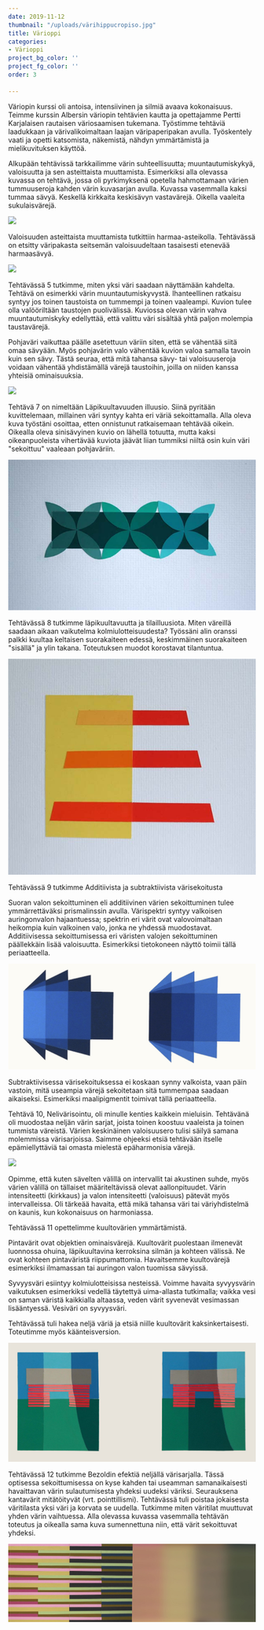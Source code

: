 ```yaml
---
date: 2019-11-12
thumbnail: "/uploads/värihippucropiso.jpg"
title: Värioppi
categories:
- Värioppi
project_bg_color: ''
project_fg_color: ''
order: 3

---
```

Väriopin kurssi oli antoisa, intensiivinen ja silmiä avaava kokonaisuus. Teimme kurssin Albersin väriopin tehtävien kautta ja opettajamme Pertti Karjalaisen rautaisen väriosaamisen tukemana. Työstimme tehtäviä laadukkaan ja värivalikoimaltaan laajan väripaperipakan avulla. Työskentely vaati ja opetti katsomista, näkemistä, nähdyn ymmärtämistä ja mielikuvituksen käyttöä.

Alkupään tehtävissä tarkkailimme värin suhteellisuutta; muuntautumiskykyä, valoisuutta ja sen asteittaista muuttamista. Esimerkiksi alla olevassa kuvassa on tehtävä, jossa oli pyrkimyksenä opetella hahmottamaan värien tummuuseroja kahden värin kuvasarjan avulla. Kuvassa vasemmalla kaksi tummaa sävyä. Keskellä kirkkaita keskisävyn vastavärejä. Oikella vaaleita sukulaisvärejä.

![](/uploads/väripalikat2.jpg)

Valoisuuden asteittaista muuttamista tutkittiin harmaa-asteikolla. Tehtävässä on etsitty väripakasta seitsemän valoisuudeltaan tasaisesti etenevää harmaasävyä.

![](/uploads/harmaasävypieni.jpg)

Tehtävässä 5 tutkimme, miten yksi väri saadaan näyttämään kahdelta. Tehtävä on esimerkki värin muuntautumiskyvystä. Ihanteellinen ratkaisu syntyy jos toinen taustoista on tummempi ja toinen vaaleampi. Kuvion tulee olla valööriltään taustojen puolivälissä. Kuviossa olevan värin vahva muuntautumiskyky edellyttää, että valittu väri sisältää yhtä paljon molempia taustavärejä.

Pohjaväri vaikuttaa päälle asetettuun väriin siten, että se vähentää siitä omaa sävyään. Myös pohjavärin valo vähentää kuvion valoa samalla tavoin kuin sen sävy. Tästä seuraa, että mitä tahansa sävy- tai valoisuuseroja voidaan vähentää yhdistämällä värejä taustoihin, joilla on niiden kanssa yhteisiä ominaisuuksia.

![](/uploads/taustavärivaikutus.jpg)

Tehtävä 7 on nimeltään Läpikuultavuuden illuusio. Siinä pyritään kuvittelemaan, millainen väri syntyy kahta eri väriä sekoittamalla. Alla oleva kuva työstäni osoittaa, etten onnistunut ratkaisemaan tehtävää oikein. Oikealla oleva sinisävyinen kuvio on lähellä totuutta, mutta kaksi oikeanpuoleista vihertävää kuviota jäävät liian tummiksi niiltä osin kuin väri "sekoittuu" vaaleaan pohjaväriin.

![](/uploads/kukat.jpg)

Tehtävässä 8 tutkimme läpikuultavuutta ja tilailluusiota. Miten väreillä saadaan aikaan vaikutelma kolmiulotteisuudesta? Työssäni alin oranssi palkki kuultaa keltaisen suorakaiteen edessä, keskimmäinen suorakaiteen "sisällä" ja ylin takana. Toteutuksen muodot korostavat tilantuntua.

![](/uploads/kiskot.jpg)

Tehtävässä 9 tutkimme Additiivista ja subtraktiivista värisekoitusta

Suoran valon sekoittuminen eli additiivinen värien sekoittuminen tulee ymmärrettäväksi prismalinssin avulla. Värispektri syntyy valkoisen auringonvalon hajaantuessa; spektrin eri värit ovat valovoimaltaan heikompia kuin valkoinen valo, jonka ne yhdessä muodostavat. Additiivisessa sekoittumisessa eri väristen valojen sekoittuminen päällekkäin lisää valoisuutta. Esimerkiksi tietokoneen näyttö toimii tällä periaatteella.

![](/uploads/siniset.jpg)

Subtraktiivisessa värisekoituksessa ei koskaan synny valkoista, vaan päin vastoin, mitä useampia värejä sekoitetaan sitä tummempaa saadaan aikaiseksi. Esimerkiksi maalipigmentit toimivat tällä periaatteella.

Tehtävä 10, Nelivärisointu, oli minulle kenties kaikkein mieluisin. Tehtävänä oli muodostaa neljän värin sarjat, joista toinen koostuu vaaleista ja toinen tummista väreistä. Värien keskinäinen valoisuusero tulisi säilyä samana molemmissa värisarjoissa. Saimme ohjeeksi etsiä tehtävään itselle epämiellyttäviä tai omasta mielestä epäharmonisia värejä.

![](/uploads/värisointu.jpg)

Opimme, että kuten sävelten välillä on intervallit tai akustinen suhde, myös värien välillä on tällaiset määriteltävissä olevat aallonpituudet. Värin intensiteetti (kirkkaus) ja valon intensiteetti (valoisuus) pätevät myös intervalleissa. Oli tärkeää havaita, että mikä tahansa väri tai väriyhdistelmä on kaunis, kun kokonaisuus on harmoniassa.

Tehtävässä 11 opettelimme kuultovärien ymmärtämistä.

Pintavärit ovat objektien ominaisvärejä. Kuultovärit puolestaan ilmenevät luonnossa ohuina, läpikuultavina kerroksina silmän ja kohteen välissä. Ne ovat kohteen pintaväristä riippumattomia. Havaitsemme kuultovärejä esimerkiksi ilmamassan tai auringon valon tuomissa sävyissä.

Syvyysväri esiintyy kolmiulotteisissa nesteissä. Voimme havaita syvyysvärin vaikutuksen esimerkiksi vedellä täytettyä uima-allasta tutkimalla; vaikka vesi on saman väristä kaikkialla altaassa, veden värit syvenevät vesimassan lisääntyessä. Vesiväri on syvyysväri.

Tehtävässä tuli hakea neljä väriä ja etsiä niille kuultovärit kaksinkertaisesti. Toteutimme myös käänteisversion.

![](/uploads/lato2.jpg)

Tehtävässä 12 tutkimme Bezoldin efektiä neljällä värisarjalla. Tässä optisessa sekoittumisessa on kyse kahden tai useamman samanaikaisesti havaittavan värin sulautumisesta yhdeksi uudeksi väriksi. Seurauksena kantavärit mitätöityvät (vrt. pointtillismi). Tehtävässä tuli poistaa jokaisesta väritilasta yksi väri ja korvata se uudella. Tutkimme miten väritilat muuttuvat yhden värin vaihtuessa. Alla olevassa kuvassa vasemmalla tehtävän toteutus ja oikealla sama kuva sumennettuna niin, että värit sekoittuvat yhdeksi.

![](/uploads/bezoldinefekti.jpg)
